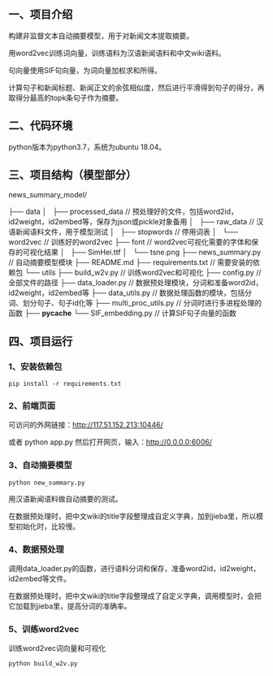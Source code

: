 ## 一、项目介绍

构建非监督文本自动摘要模型，用于对新闻文本提取摘要。

用word2vec训练词向量，训练语料为汉语新闻语料和中文wiki语料。

句向量使用SIF句向量，为词向量加权求和所得。

计算句子和新闻标题、新闻正文的余弦相似度，然后进行平滑得到句子的得分，再取得分最高的topk条句子作为摘要。

## 二、代码环境

python版本为python3.7，系统为ubuntu 18.04。

## 三、项目结构（模型部分）

news_summary_model/

├── data
│   ├── processed_data                               // 预处理好的文件，包括word2id，id2weight，id2embed等，保存为json或pickle对象备用
│   ├── raw_data                                     // 汉语新闻语料文件，用于模型测试
│   ├── stopwords                                    // 停用词表
│   └── word2vec                                     // 训练好的word2vec
├── font                                             // word2vec可视化需要的字体和保存的可视化结果
│   ├── SimHei.ttf
│   └── tsne.png
├── news_summary.py                                  // 自动摘要模型模块
├── README.md
├── requirements.txt			             // 需要安装的依赖包
└── utils
    ├── build_w2v.py                                 // 训练word2vec和可视化
    ├── config.py                                    // 全部文件的路径
    ├── data_loader.py                               // 数据预处理模块，分词和准备word2id，id2weight，id2embed等
    ├── data_utils.py                                // 数据处理函数的模块，包括分词、划分句子、句子id化等 
    ├── multi_proc_utils.py                          // 分词时进行多进程处理的函数
    ├── __pycache__
    └── SIF_embedding.py                             // 计算SIF句子向量的函数

## 四、项目运行

### 1、安装依赖包

    pip install -r requirements.txt

### 2、前端页面

可访问的外网链接：http://117.51.152.213:10446/

或者 python app.py    然后打开网页，输入：http://0.0.0.0:6006/

### 3、自动摘要模型

    python new_summary.py

用汉语新闻语料做自动摘要的测试。

在数据预处理时，把中文wiki的title字段整理成自定义字典，加到jieba里，所以模型初始化时，比较慢。

### 4、数据预处理

调用data_loader.py的函数，进行语料分词和保存，准备word2id，id2weight，id2embed等文件。

在数据预处理时，把中文wiki的title字段整理成了自定义字典，调用模型时，会把它加载到jieba里，提高分词的准确率。

### 5、训练word2vec

训练word2vec词向量和可视化

    python build_w2v.py


